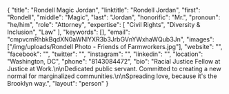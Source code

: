 {
  "title": "Rondell Magic Jordan",
  "linktitle": "Rondell Jordan",
  "first": "Rondell",
  "middle": "Magic",
  "last": "Jordan",
  "honorific": "Mr.",
  "pronoun": "he/him",
  "role": "Attorney",
  "expertise": [
    "Civil Rights",
    "Diversity & Inclusion",
    "Law"
  ],
  "keywords": [],
  "email": "cmpvcmRhbkBqdXN0aWNlYXR3b3JrbGVnYWxhaWQub3Jn",
  "images": ["/img/uploads/Rondell Photo - Friends of Farmworkers.jpg"],
  "website": "",
  "facebook": "",
  "twitter": "",
  "instagram": "",
  "linkedin": "",
  "location": "Washington, DC",
  "phone": "8143084472",
  "bio": "Racial Justice Fellow at Justice at Work.\n\nDedicated public servant. Committed to creating a new normal for marginalized communities.\n\nSpreading love, because it's the Brooklyn way.",
  "layout": "person"
}

